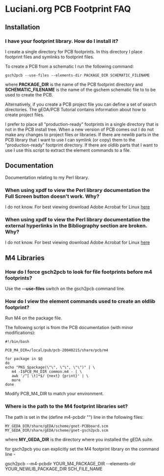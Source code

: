 # Luciani.org PCB Footprint FAQ

## Installation

### I have your footprint library. How do I install it?

I create a single directory for PCB footprints. In this directory I place footprint files and symlinks to footprint files.

To create a PCB from a schematic I run the following command:

```
gsch2pcb --use-files --elements-dir PACKAGE_DIR SCHEMATIC_FILENAME
```

where <b>PACKAGE_DIR</b> is the name of the PCB footprint directory and <b>SCHEMATIC_FILENAME</b> is the name of the gschem schematic file to to be used to create the PCB.

Alternatively, if you create a PCB project file you can define a set of search directories. The gEDA/PCB Tutorial contains information about how to create project files.

I prefer to place all "production-ready" footprints in a single directory that is not in the PCB install tree. When a new version of PCB comes out I do not make any changes to project files or libraries. If there are newlib parts in the PCB library that I want to use I can symlink (or copy) them to the "production-ready" footprint directory. If there are oldlib parts that I want to use I use this script to extract the element commands to a file.

## Documentation

Documentation relating to my Perl library.

### When using xpdf to view the Perl library documentation the Full Screen button doesn't work. Why?

I do not know. For best viewing download Adobe Acrobat for Linux [here](https://www.adobe.com/)

### When using xpdf to view the Perl library documentation the external hyperlinks in the Bibliography section are broken. Why?

I do not know. For best viewing download Adobe Acrobat for Linux [here](https://www.adobe.com/)

## M4 Libraries

### How do I force gsch2pcb to look for file footprints before m4 footprints?

Use the <b>--use-files</b> switch on the gsch2pcb command line.

### How do I view the element commands used to create an oldlib footprint?

Run M4 on the package file.

The following script is from the PCB documentation (with minor modifications):

```
#!/bin/bash

PCB_M4_DIR=/local/pub/pcb-20040215/share/pcb/m4

for package in $@
do
echo "PKG_$package(\"\", \"\", \"\")" | \
   m4 -I$PCB_M4_DIR common.m4 - | \
   awk '/^[ \t]*$/ {next} {print}' | \
   more
done
```

Modify PCB_M4_DIR to match your environment.

### Where is the path to the M4 footprint libraries set?

The path is set in the (define m4-pcbdir "") line in the following files:

```
MY_GEDA_DIR/share/gEDA/scheme/gnet-PCBboard.scm
MY_GEDA_DIR/share/gEDA/scheme/gnet-gsch2pcb.scm
```

where <b>MY_GEDA_DIR</b> is the directory where you installed the gEDA suite.

for gsch2pcb you can explicitly set the M4 footprint library on the command line -

gsch2pcb --m4-pcbdir YOUR_M4_PACKAGE_DIR --elements-dir YOUR_NEWLIB_PACKAGE_DIR SCH_FILE_NAME 
